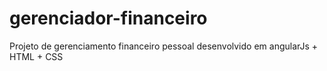 # gerenciador-financeiro
Projeto de gerenciamento financeiro pessoal desenvolvido em angularJs + HTML + CSS
